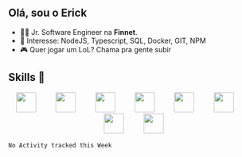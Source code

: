 ## Olá, sou o Erick
- 👨‍💻 Jr. Software Engineer na **Finnet**.
- 🎯 Interesse: NodeJS, Typescript, SQL, Docker, GIT, NPM
- 🎮 Quer jogar um LoL? Chama pra gente subir

## Skills 🤹
<p align="center">
<img src="https://cdn.jsdelivr.net/gh/devicons/devicon/icons/debian/debian-plain-wordmark.svg" height="40"/>
&nbsp;&nbsp;&nbsp;&nbsp;&nbsp;&nbsp;&nbsp;&nbsp;
<img src="https://cdn.jsdelivr.net/gh/devicons/devicon/icons/express/express-original.svg" height="40"/>
&nbsp;&nbsp;&nbsp;&nbsp;&nbsp;&nbsp;&nbsp;&nbsp;
<img src="https://cdn.jsdelivr.net/gh/devicons/devicon/icons/javascript/javascript-original.svg" height="40"/>
&nbsp;&nbsp;&nbsp;&nbsp;&nbsp;&nbsp;&nbsp;&nbsp;
<img src="https://cdn.jsdelivr.net/gh/devicons/devicon/icons/nestjs/nestjs-plain-wordmark.svg" height="40"/>
&nbsp;&nbsp;&nbsp;&nbsp;&nbsp;&nbsp;&nbsp;&nbsp;
<img src="https://cdn.jsdelivr.net/gh/devicons/devicon/icons/mysql/mysql-original-wordmark.svg" height="40"/>
&nbsp;&nbsp;&nbsp;&nbsp;&nbsp;&nbsp;&nbsp;&nbsp;
<img src="https://cdn.jsdelivr.net/gh/devicons/devicon/icons/nodejs/nodejs-original-wordmark.svg" height="40"/>
&nbsp;&nbsp;&nbsp;&nbsp;&nbsp;&nbsp;&nbsp;&nbsp;
<img src="https://cdn.jsdelivr.net/gh/devicons/devicon/icons/typescript/typescript-original.svg" height="40"/>
&nbsp;&nbsp;&nbsp;&nbsp;&nbsp;&nbsp;&nbsp;&nbsp;
<img src="https://cdn.jsdelivr.net/gh/devicons/devicon/icons/visualstudio/visualstudio-plain.svg" height="40"/>
</p>

<!--START_SECTION:waka-->
```text
No Activity tracked this Week
```
<!--END_SECTION:waka-->
